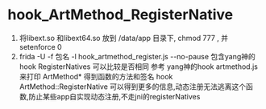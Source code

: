 # hook_ArtMethod_RegisterNative
1. 将libext.so 和libext64.so 放到 /data/app 目录下, chmod 777 , 并setenforce 0
2. frida -U -f 包名 -l hook_artmethod_register.js --no-pause
包含yang神的hook RegisterNatives 可以比较是否相同 参考 yang神的hook artmethod.js 来打印 ArtMethod* 得到函数的方法和签名 
hook ArtMethod::RegisterNative 可以得到更多的信息,动态注册无法逃离这个函数,防止某些app自实现动态注册,不走jni的registerNatives 
